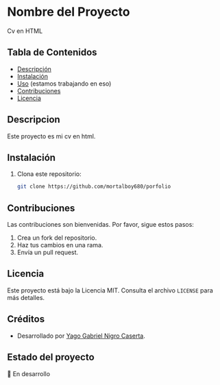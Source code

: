 # Nombre del Proyecto
Cv en HTML

## Tabla de Contenidos
- [Descripción](#descripción)
- [Instalación](#instalación)
- [Uso](#uso) (estamos trabajando en eso)
- [Contribuciones](#contribuciones)
- [Licencia](#licencia)

## Descripcion
Este proyecto es mi cv en html.

## Instalación
1. Clona este repositorio:
   ```bash
   git clone https://github.com/mortalboy680/porfolio

## Contribuciones
Las contribuciones son bienvenidas. Por favor, sigue estos pasos:
1. Crea un fork del repositorio.
2. Haz tus cambios en una rama.
3. Envía un pull request.

## Licencia
Este proyecto está bajo la Licencia MIT. Consulta el archivo `LICENSE` para más detalles.

## Créditos
- Desarrollado por [Yago Gabriel Nigro Caserta](https://github.com/mortalboy680).

## Estado del proyecto
🚧 En desarrollo

